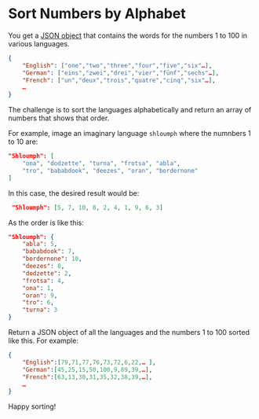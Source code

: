 # Sort Numbers by Alphabet

You get a [JSON object](dataset.json) that contains the words for the numbers 1 to 100 in various languages.

```JSON
{
    "English": ["one","two","three","four","five","six"…],
    "German": ["eins","zwei","drei","vier","fünf","sechs"…],
    "French": ["un","deux","trois","quatre","cinq","six"…],
    …
}
```

The challenge is to sort the languages alphabetically and return an array of numbers that shows that order.

For example, image an imaginary language `shloumph` where the numnbers 1 to 10 are:

```JSON
"Shloumph": [
    "ona", "dodzette", "turna", "frotsa", "abla",
    "tro", "bababdook", "deezes", "oran", "bordernone"
]
```

In this case, the desired result would be:

```JSON 
 "Shloumph": [5, 7, 10, 8, 2, 4, 1, 9, 6, 3]
```

As the order is like this: 

```JSON
"Shloumph": {
    "abla": 5,
    "bababdook": 7,
    "bordernone": 10,
    "deezes": 8,
    "dodzette": 2,
    "frotsa": 4,
    "ona": 1,
    "oran": 9,
    "tro": 6,
    "turna": 3  
}
```

Return a JSON object of all the languages and the numbers 1 to 100 sorted like this. For example:

```JSON
{
    "English":[79,71,77,76,73,72,6,22,… ],
    "German":[45,25,15,50,100,9,89,39,…],
    "French":[63,13,30,31,35,32,38,39,…],
    …
}
```

Happy sorting!
